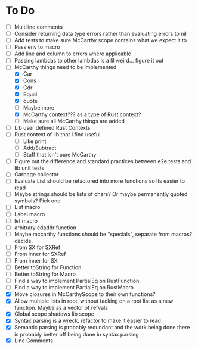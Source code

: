 # To Do
- [ ] Multiline comments
- [ ] Consider returning data type errors rather than evaluating errors to nil
- [ ] Add tests to make sure McCarthy scope contains what we expect it to
- [ ] Pass env to macro
- [ ] Add line and column to errors where applicable
- [ ] Passing lambdas to other lambdas is a lil weird... figure it out
- [ ] McCarthy things need to be implemented
    - [x] Car
    - [x] Cons
    - [x] Cdr
    - [x] Equal
    - [x] quote
    - [ ] Maybe more
    - [x] McCarthy context??? as a type of Rust context?
    - [ ] Make sure all McCarthy things are added
- [ ] Lib user defined Rust Contexts
- [ ] Rust context of lib that I find useful
    - [ ] Like print
    - [ ] Add/Subtract
    - [ ] Stuff that isn't pure McCarthy
- [ ] Figure out the difference and standard practices between e2e tests and lib unit tests
- [ ] Garbage collector
- [ ] Evaluate List should be refactored into more functions so its easier to read
- [ ] Maybe strings should be lists of chars? Or maybe permanently quoted symbols? Pick one
- [ ] List macro
- [ ] Label macro
- [ ] let macro
- [ ] arbitrary cdaddr function
- [ ] Maybe mccarthy functions should be "specials", separate from macros? decide.
- [ ] From SX for SXRef
- [ ] From inner for SXRef
- [ ] From inner for SX
- [ ] Better toString for Function
- [ ] Better toString for Macro
- [ ] Find a way to implement PartialEq on RustFunction
- [ ] Find a way to implement PartialEq on RustMacro
- [x] Move closures in McCarthyScope to their own functions?
- [x] Allow multiple lists in root, without tacking on a root list as a new function. Maybe as a vector of refvals
- [x] Global scope shadows lib scope
- [x] Syntax parsing is a wreck, refactor to make it easier to read
- [x] Semantic parsing is probably redundant and the work being done there is probably better off being done in syntax parsing
- [x] Line Comments

